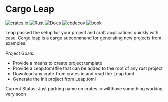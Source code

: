 Cargo Leap
====

[![crates.io](https://img.shields.io/crates/v/cargo-leap.svg)](https://crates.io/crates/leap)
[![Rust](https://github.com/daniel-samson/cargo-leap/workflows/Rust/badge.svg?branch=master)](https://github.com/daniel-samson/cargo-leap/actions)
[![Docs](https://docs.rs/cargo-leap/badge.svg?version=0.1.0)](https://docs.rs/leap/0.1.0/leap/)
[![codecov](https://codecov.io/gh/daniel-samson/leap/branch/master/graph/badge.svg)](https://codecov.io/gh/daniel-samson/cargo-leap)
[![book](https://img.shields.io/badge/Book-Master-blue)](https://leap.rs/book/version/master/introduction/)

Leap passed the setup for your project and craft applications quickly with ease. Cargo leap is a cargo subcommand for generating new projects from examples.

Project Goals:
- Provide a means to create project template
- Provide a Leap.toml file that can be added to the root of any rust project
- Download any crate from crates.io and read the Leap.toml
- Generate the init project from Leap.toml

Current Status: Just parking name on crates.io will have something working very soon